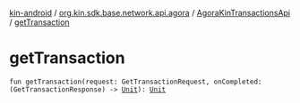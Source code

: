 [kin-android](../../index.md) / [org.kin.sdk.base.network.api.agora](../index.md) / [AgoraKinTransactionsApi](index.md) / [getTransaction](./get-transaction.md)

# getTransaction

`fun getTransaction(request: GetTransactionRequest, onCompleted: (GetTransactionResponse) -> `[`Unit`](https://kotlinlang.org/api/latest/jvm/stdlib/kotlin/-unit/index.html)`): `[`Unit`](https://kotlinlang.org/api/latest/jvm/stdlib/kotlin/-unit/index.html)